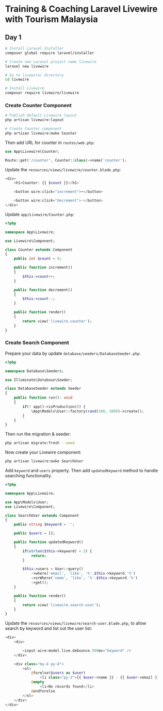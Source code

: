 # Training & Coaching Laravel Livewire with Tourism Malaysia

## Day 1

```bash
# Install Laravel Installer
composer global require laravel/installer

# Create new Laravel project name livewire
laravel new livewire

# Go to livewire/ directory
cd livewire

# Install Livewire
composer require livewire/livewire
```

### Create Counter Component

```bash
# Publish default Livewire layout
php artisan livewire:layout

# Create Counter component
php artisan livewire:make Counter
```

Then add URL for counter in `routes/web.php`:

```php
use App\Livewire\Counter;

Route::get('/counter', Counter::class)->name('counter');
```

Update the `resources/views/livewire/counter.blade.php`:

```php
<div>
    <h1>Counter: {{ $count }}</h1>

    <button wire:click="increment">+</button>

    <button wire:click="decrement">-</button>
</div>
```

Update `app/Livewire/Counter.php`:

```php
<?php

namespace App\Livewire;

use Livewire\Component;

class Counter extends Component
{
    public int $count = 0;

    public function increment()
    {
        $this->count++;
    }

    public function decrement()
    {
        $this->count--;
    }

    public function render()
    {
        return view('livewire.counter');
    }
}
```

### Create Search Component


Prepare your data by update `database/seeders/DatabaseSeeder.php`:

```php
<?php

namespace Database\Seeders;

use Illuminate\Database\Seeder;

class DatabaseSeeder extends Seeder
{
    public function run(): void
    {
        if(! app()->isProduction()) {
            \App\Models\User::factory(rand(100, 500))->create();
        }
    }
}
```

Then run the migration & seeder:

```bash
php artisan migrate:fresh --seed
```

Now create your Livewire component:


```bash
php artisan livewire:make SearchUser
```

Add `keyword` and `users` property. Then add `updatedKeyword` method to handle searching functionality.

```php
<?php

namespace App\Livewire;

use App\Models\User;
use Livewire\Component;

class SearchUser extends Component
{
    public string $keyword = '';

    public $users = [];

    public function updatedKeyword()
    {
        if(strlen($this->keyword) < 3) {
            return;
        }

        $this->users = User::query()
            ->where('email', 'like', '%'.$this->keyword.'%')
            ->orWhere('name', 'like', '%'.$this->keyword.'%')
            ->get();
    }

    public function render()
    {
        return view('livewire.search-user');
    }
}
```

Update the `resources/views/livewire/search-user.blade.php`, to allow search by keyword and list out the user list:

```php
<div>
    <div>

        <input wire:model.live.debounce.500ms="keyword" />
    </div>

    <div class="my-4 py-4">
        <ol>
            @forelse($users as $user)
                <li class="py-2">{{ $user->name }} - {{ $user->email }}</li>
            @empty
                <li>No records found</li>
            @endforelse
        </ol>
    </div>
</div>
```
